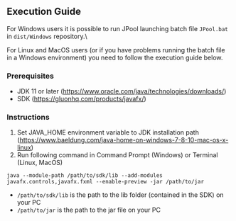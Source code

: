 ## Execution Guide

For Windows users it is possible to run JPool launching batch file `JPool.bat` in `dist/Windows` repository.\

For Linux and MacOS users (or if you have problems running the batch file in a Windows environment) you need to follow the execution guide below.

### Prerequisites

* JDK 11 or later (https://www.oracle.com/java/technologies/downloads/)
* SDK (https://gluonhq.com/products/javafx/)

### Instructions

1. Set JAVA_HOME environment variable to JDK installation path (https://www.baeldung.com/java-home-on-windows-7-8-10-mac-os-x-linux)
2. Run following command in Command Prompt (Windows) or Terminal (Linux, MacOS)
```shell
java --module-path /path/to/sdk/lib --add-modules javafx.controls,javafx.fxml --enable-preview -jar /path/to/jar
```
* `/path/to/sdk/lib` is the path to the lib folder (contained in the SDK) on your PC
* `/path/to/jar` is the path to the jar file on your PC
